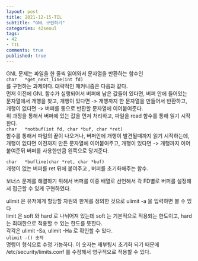 ```yaml
---
layout: post
title: 2021-12-15-TIL
subtitle: "GNL 구현하기"
categories: 42seoul
tags:
- 42
- TIL
comments: true
published: true
---
```


GNL 문제는 파일을 한 줄씩 읽어와서 문자열을 반환하는 함수인  
`char	*get_next_line(int fd)`  
를 구현하는 과제이다. 
대략적인 매커니즘은 다음과 같다.  
먼저 이전에 GNL 함수가 실행되어서 버퍼에 남은 값들이 있다면, 버퍼 안에 들어있는 문자열에서 개행을 찾고, 개행이 있다면 -> 개행까지 한 문자열을 만들어서 반환하고, 개행이 없다면 -> 버퍼를 통으로 반환할 문자열에 이어붙여준다.  
위 과정을 통해서 버퍼에 있는 값을 먼저 처리하고, 파일을 read 함수를 통해 읽기 시작한다.  
`char	*notbuf(int fd, char *buf, char *ret)`  
함수를 통해서 파일의 끝이 나오거나, 버퍼안에 개행이 발견될때까지 읽기 시작하는데, 개행이 없다면 이전까지 만든 문자열에 이어붙여주고, 개행이 있다면 -> 개행까지 이어붙여준뒤 버퍼를 사용한만큼 왼쪽으로 당겨준다.


`char	*bufline(char *ret, char *buf)`  
개행이 없는 버퍼를 ret 뒤에 붙여주고 , 버퍼를 초기화해주는 함수.

보너스 문제를 해결하기 위해서 버퍼를 이중 배열로 선언해서 각 FD별로 버퍼를 설정해서 접근할 수 있게 구현하였다. 

ulimit 은 유저에게 할당할 자원의 한계를 정의한 것으로 ulimit -a 을 입력하면 볼 수 있다  
limit 은 soft 와 hard 로 나뉘어져 있는데 soft 는 기본적으로 적용되는 한도이고, hard 는 최대한으로 적용할 수 있는 한도를 뜻한다.  
각각은 ulimit -Sa, ulimit -Ha 로 확인할 수 있다.  
`ulimit -() 숫자`  
명령어 형식으로 수정 가능하다.  이 숫자는 재부팅시 초기화 되기 때문에  
/etc/security/limits.conf 를 수정해서 영구적으로 적용할 수 있다.   
